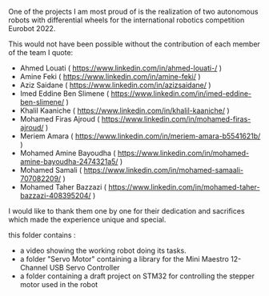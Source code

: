 One of the projects I am most proud of is the realization of two autonomous robots with differential wheels for the international robotics competition Eurobot 2022.

This would not have been possible without the contribution of each member of the team I quote: 
- Ahmed Louati ( https://www.linkedin.com/in/ahmed-louati-/ )
- Amine Feki ( https://www.linkedin.com/in/amine-feki/ )
- Aziz Saidane ( https://www.linkedin.com/in/azizsaidane/ )
- Imed Eddine Ben Slimene ( https://www.linkedin.com/in/imed-eddine-ben-slimene/ )
- Khalil Kaaniche ( https://www.linkedin.com/in/khalil-kaaniche/ )
- Mohamed Firas Ajroud ( https://www.linkedin.com/in/mohamed-firas-ajroud/ )
- Meriem Amara ( https://www.linkedin.com/in/meriem-amara-b5541621b/ )
- Mohamed Amine Bayoudha ( https://www.linkedin.com/in/mohamed-amine-bayoudha-2474321a5/ )
- Mohamed Samali ( https://www.linkedin.com/in/mohamed-samaali-707082209/ )
- Mohamed Taher Bazzazi ( https://www.linkedin.com/in/mohamed-taher-bazzazi-408395204/ )

I would like to thank them one by one for their dedication and sacrifices which made the experience unique and special.

this folder contains : 
- a video showing the working robot doing its tasks.
- a folder "Servo Motor" containing a library for the Mini Maestro 12-Channel USB Servo Controller
- a folder containing a draft project on STM32 for controlling the stepper motor used in the robot
